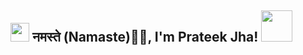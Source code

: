 <h2><img src="https://slackmojis.com/emojis/52109-hello/download" width="30"/> नमस्ते (Namaste)🙏🏻, I'm Prateek Jha! <img src="https://emojis.slackmojis.com/emojis/images/1531849430/4246/blob-sunglasses.gif?1531849430" width="50"></h2>

<!--
**PrateekJha-git/PrateekJha-git** is a ✨ _special_ ✨ repository because its `README.md` (this file) appears on your GitHub profile.

Here are some ideas to get you started:

- 🔭 I’m currently working on ...
- 🌱 I’m currently learning ...
- 👯 I’m looking to collaborate on ...
- 🤔 I’m looking for help with ...
- 💬 Ask me about ...
- 📫 How to reach me: ...
- 😄 Pronouns: ...
- ⚡ Fun fact: ...
-->
